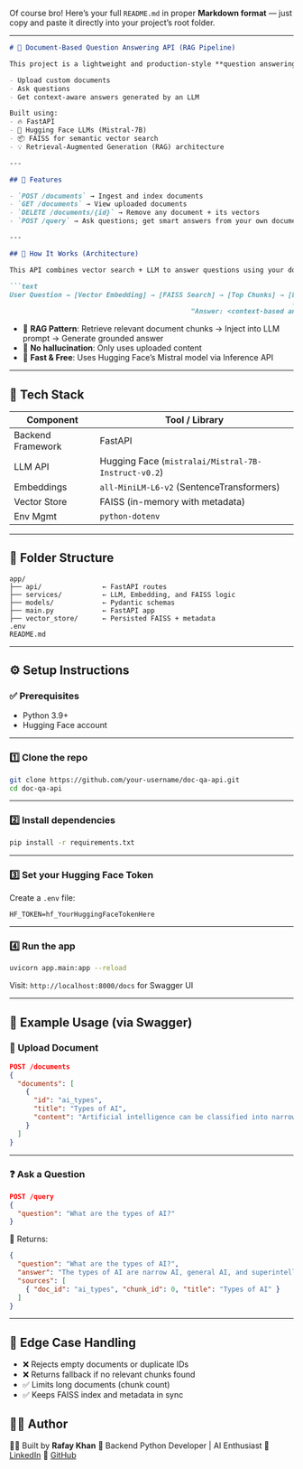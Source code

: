Of course bro! Here’s your full `README.md` in proper **Markdown format** — just copy and paste it directly into your project’s root folder.

---

````markdown
# 🧠 Document-Based Question Answering API (RAG Pipeline)

This project is a lightweight and production-style **question answering system** that lets users:

- Upload custom documents
- Ask questions
- Get context-aware answers generated by an LLM

Built using:
- 🔥 FastAPI
- 🤖 Hugging Face LLMs (Mistral-7B)
- 📦 FAISS for semantic vector search
- 💡 Retrieval-Augmented Generation (RAG) architecture

---

## 🚀 Features

- `POST /documents` → Ingest and index documents
- `GET /documents` → View uploaded documents
- `DELETE /documents/{id}` → Remove any document + its vectors
- `POST /query` → Ask questions; get smart answers from your own documents

---

## 🧠 How It Works (Architecture)

This API combines vector search + LLM to answer questions using your documents only.

```text
User Question → [Vector Embedding] → [FAISS Search] → [Top Chunks] → [LLM Prompt]
                                                                      ↓
                                             "Answer: <context-based answer>"
````

* 🔹 **RAG Pattern**: Retrieve relevant document chunks → Inject into LLM prompt → Generate grounded answer
* 🔹 **No hallucination**: Only uses uploaded content
* 🔹 **Fast & Free**: Uses Hugging Face’s Mistral model via Inference API

---

## 🧱 Tech Stack

| Component         | Tool / Library                                      |
| ----------------- | --------------------------------------------------- |
| Backend Framework | FastAPI                                             |
| LLM API           | Hugging Face (`mistralai/Mistral-7B-Instruct-v0.2`) |
| Embeddings        | `all-MiniLM-L6-v2` (SentenceTransformers)           |
| Vector Store      | FAISS (in-memory with metadata)                     |
| Env Mgmt          | `python-dotenv`                                     |

---

## 📂 Folder Structure

```
app/
├── api/               ← FastAPI routes
├── services/          ← LLM, Embedding, and FAISS logic
├── models/            ← Pydantic schemas
├── main.py            ← FastAPI app
├── vector_store/      ← Persisted FAISS + metadata
.env
README.md
```

---

## ⚙️ Setup Instructions

### ✅ Prerequisites

* Python 3.9+
* Hugging Face account

---

### 1️⃣ Clone the repo

```bash
git clone https://github.com/your-username/doc-qa-api.git
cd doc-qa-api
```

---

### 2️⃣ Install dependencies

```bash
pip install -r requirements.txt
```

---

### 3️⃣ Set your Hugging Face Token

Create a `.env` file:

```env
HF_TOKEN=hf_YourHuggingFaceTokenHere
```

---

### 4️⃣ Run the app

```bash
uvicorn app.main:app --reload
```

Visit: `http://localhost:8000/docs` for Swagger UI

---

## 🧪 Example Usage (via Swagger)

### 📄 Upload Document

```json
POST /documents
{
  "documents": [
    {
      "id": "ai_types",
      "title": "Types of AI",
      "content": "Artificial intelligence can be classified into narrow, general, and superintelligence..."
    }
  ]
}
```

---

### ❓ Ask a Question

```json
POST /query
{
  "question": "What are the types of AI?"
}
```

🔁 Returns:

```json
{
  "question": "What are the types of AI?",
  "answer": "The types of AI are narrow AI, general AI, and superintelligence...",
  "sources": [
    { "doc_id": "ai_types", "chunk_id": 0, "title": "Types of AI" }
  ]
}
```

---

## 🧼 Edge Case Handling

* ❌ Rejects empty documents or duplicate IDs
* ❌ Returns fallback if no relevant chunks found
* ✅ Limits long documents (chunk count)
* ✅ Keeps FAISS index and metadata in sync


## 🙋‍♂️ Author

👨‍💻 Built by **Rafay Khan**
💼 Backend Python Developer | AI Enthusiast
🔗 [LinkedIn](https://linkedin.com/in/your-profile)
🔗 [GitHub](https://github.com/your-username)
